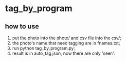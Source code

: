 # tag_by_program
## how to use
1. put the photo into the photo/ and csv file into the csv/;
2. the photo's name that need tagging are in fnames.txt;
3. run python tag_by_program.py;
4. result is in auto_tag.json, now there are only 'seen'.
